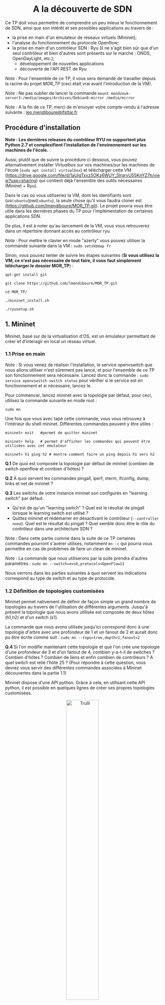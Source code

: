 <center> <h1>A la découverte de SDN</h1> </center>

Ce TP doit vous permettre de comprendre un peu mieux le fonctionnement de SDN, ainsi que son intérêt et ses possibles applications au travers de :
* la prise en main d'un émulateur de réseaux virtuels (Mininet);
* l'analyse du fonctionnement du protocole Openflow;
* la prise en main d'un contrôleur SDN : Ryu (il ne s'agit bien sûr que d'un seul contrôleur et bien d'autres sont présents sur le marché : ONOS, OpenDayLight, etc.);
  - développement de nouvelles applications
  - découverte de l'API REST de Ryu

*Note :* Pour l'ensemble de ce TP, il vous sera demandé de travailler depuis la racine du projet *MOR_TP* (ceci était vrai avant l'introduction de la VM).

*Note :* Ne pas oublier de lancer la commande `mount mondzouk-server3:/media/images/Archives/Debian8-mirror /media/mirror`

*Note :* A la fin de ce TP, merci de m'envoyer votre compte-rendu à l'adresse suivante : leo.mendiboure@ifsttar.fr

## Procédure d'installation ##
**Note : Les dernières releases du contrôleur RYU ne supportent plus Python 2.7 et complexifient l'installation de l'environnement sur les machines de l'école.**

Aussi, plutôt que de suivre la procédure ci dessous, vous pouvez alternativement installer *Virtualbox* sur vos machines/sur les machines de l'école (`sudo apt install virtualbox`) et télécharger cette VM (https://drive.google.com/file/d/1aUigTxxz5OKz6WUY_5lrqrvU55KnYZ7h/view?usp=sharing) qui contient déjà l'ensemble des outils nécessaires (Mininet + Ryu).

Dans le cas où vous utiliseriez la VM, dont les identifiants sont (usr:`ubuntu`/pwd:`ubuntu`), la seule chose qu'il vous faudra cloner est (https://github.com/lmendiboure/MOR_TP.git). Le projet pourra vous être utile dans les dernières phases du TP pour l'implémentation de certaines applications SDN.

De plus, il est à noter qu'au lancement de la VM, vous vous retrouverez dans un répertoire donnant accès au contrôleur ryu.

*Note :* Pour mettre le clavier en mode "azerty" vous pouvez utiliser la commande suivante dans la VM : `sudo setxkbmap fr`

 
Sinon, vous pouvez tenter de suivre les étapes suivantes (**Si vous utilisez la VM, ce n'est pas nécessaire de tout faire, il vous faut simplement télécharger le dossier MOR_TP**) :


```console
apt-get install git

git clone https://github.com/lmendiboure/MOR_TP.git

cd MOR_TP/

./mininet_install.sh

./ryusetup.sh
```

## 1. Mininet ##

Mininet, basé sur de la virtualisation d'OS, est un émulateur permettant de créer et d'interagir en local un réseau virtuel.

### 1.1 Prise en main ###

*Note :* Si vous venez de réaliser l'installation, le service openvswitch que nous allons utiliser n'est sûrement pas lancé, et pour l'ensemble de ce TP son fonctionnement sera nécessaire. Lancez donc la commande : `sudo service openvswitch-switch status` pour vérifier si le service est en fonctionnement et si nécessaire, lancez le.

Pour commencer, lancez mininet avec la topologie par défaut, pour ceci, utilisez la commande suivante en mode root :

`sudo mn`

Une fois que vous avec tapé cette commande, vous vous retrouvez à l'intérieur du shell mininet. Différentes commandes peuvent y être utiles :

```console
mininet> exit   #permet de quitter mininet

mininet> help   # permet d'afficher les commandes qui peuvent être utilisées avec cet émulateur

mininet> h1 ping h2 # montre comment faire un ping depuis h1 vers h2
```

**Q.1** De quoi est composée la topologie par défaut de mininet (combien de switch openflow et combien d'hôtes) ?

**Q.2** À quoi servent les commandes pingall, iperf, xterm, ifconfig, dump, links et net de mininet ?

**Q.3** Les switchs de votre instance mininet son configurés en "learning switch" par défaut.
  * Qu'est de qu'un "learning switch" ? Quel est le résultat de pingall lorsque le learning switch est utilisé ?
  * Quittez mininet et rédémarrer en désactivant le contrôleur (`--controller none`). Quel est le résultat du pingall ? Quel semble donc être le rôle du contrôleur dans une architecture SDN ?

*Note :* Dans cette partie comme dans la suite de ce TP certaines commandes pourront s'avérer utilises, notamment `mn -c` qui pourra vous permettre en cas de problèmes de faire un clean de mininet.

*Note* : La commande que nous utiliserons par la suite prendra d'autres paramètres :
`sudo mn --switch=ovsk,protocols=OpenFlow13`

Nous verrons dans les parties suivantes à quoi servent les indications correspond au type de switch et au type de protocole.

### 1.2 Définition de topologies customisées ###

Mininet permet nativement de définir de façon simple un grand nombre de topologies au travers de l'utilisation de différentes arguments.
Jusqu'à présent la topologie que nous avons utilisée est composée de deux hôtes (h1,h2) et d'un switch (s1).

La commande que nous avons utilisée jusqu'ici correspond donc à une topologie d'arbre avec une profondeur de 1 et un fanout de 2 et aurait donc pu être écrite comme suit :
`sudo mn --topo=tree,depth=1,fanout=2`

**Q.4** Si l'on modifie maintenant cette topologie et que l'on crée une topologie d'une profondeur de 3 et d'un fanout de 4, combien y-a-t-il de switches ? Combien d'hôtes ? Combien de liens et enfin combien de contrôleurs ? A quel switch est relié l'hôte 25 ? (Pour répondre à cette question, vous devrez vous servir des différentes commandes associées à Mininet découvertes dans la partie 1.1)

Mininet dispose d'une API python. Grâce à cela, en utilisant cette API python, il est possible en quelques lignes de créer ses propres topologies customisées.

<figure style="text-align:center">
 <img src="stp.png" alt="Trulli" style="width:50%">
 <figcaption>Fig.1 - Architecture à mettre en place</figcaption>
</figure>

Nous allons donc maintenant essayer de créer notre propre topologie correspondant à l'image ci-dessus. Une topologie simple composée de 3 switches et trois hôtes.

Pour parvenir à recréer cette architecture, vous allez pouvoir vous inspirer du code ci dessous.

```ruby
from mininet.topo import Topo

class CustomTopo(Topo):
    "Simple topology example."

    def __init__(self):
        "Create custom topo."

        # Initialize topology
        Topo.__init__(self)

        # Add hosts and switch
        s1 = self.addSwitch('s1')
        h1 = self.addHost('h1')

        # Add links
        self.addLink(h1,s1)

topos = {'customtopo': (lambda: CustomTopo())}

```

On peut noter que 3 APIs sont essentielles à la définition d'une topologie : `addSwitch`, `addHost` et `addLink`.

**Q.5** Créer un fichier python dans lequel vous allez grâce à ces différentes fonctions créer une topologie qui correspondra à la topologie décrite dans la figure ci-dessus. Pensez dans le rapport à fournir le code permettant de générer cette topologie.

Une fois ce code écrit vous allez pouvoir le lancer avec mininet pour en vérifier le bon fonctionnement.

Pour ce faire, vous allez pour la première fois pouvoir utiliser le contrôleur qui sera présenté et utilisé dans la suite de ce TP: RYU. Il existe de nombreux contrôleurs SDN, parmi lesquels ONOS et OpenDayLight sont les plus connus. Toutefois Ryu est également un contrôleur utilisé, facile à prendre en main et à installer. Pour cette raison, il a été choisi dans le cadre de ce TP, et il est un bon moyen de découvrir la programmation logicielle de réseaux. 

Ce que nous allons faire ici est simplement :
  * Utiliser le contrôleur Ryu dans son fonctionnement de base, 

  * Indiquer à mininet que le contrôleur à utiliser n'est plus le contrôleur par défaut mais le contrôleur Ryu (on va tout simplement "brancher" le contrôleur Ryu sur la topologie que l'on vient de définir).

Pour ce faire vous allez devoir entrer deux lignes de commande (dans deux terminaux différents) :

```console
ryu run ryu/ryu/app/simple_switch_13.py # dans le terminal 1

sudo mn --custom <lien vers fichier custom>.py --topo customtopo --controller remote --link tc --switch=ovsk,protocols=OpenFlow13

```
**Note : Si vous utilisez la VM, il vous sera sûrement nécessaire de préciser le chemin menant vers les différentes fonctionnalités de ryu. ryu et ryu management se trouvent dans /ryu/bin. Les applications elles se trouvent dans /ryu/ryu/app.**

*Note :* L'option `--link tc` doit permettre de spécifier différents types d'option concernant les links (bandwidth, delay, loss) et est nécessaire.

Ici la première ligne va permettre de lancer le contrôleur, ce qui permettra donc de gérer l'échange de messages entre les noeuds du réseau.

La seconde ligne de commande va permettre d'indiquer quel est le fichier contenant des topologies doit être utilisé, et à l'intérieur de ce fichier quelle topologie est visée ainsi que le choix du contrôleur : un contrôleur externe, Ryu.

**Q.6-7** Maintenant que cette topologie est en place, effectuez un test : Quel est le résultat d'un `pingall` ?

**Q.8** Grâce à une commande vue précédemment, indiquez les liens entre les différentes interfaces (s1-eth1:h1-eth0, etc.). En modifiant votre fichier de topologie custom, supprimez le lien entre s1 et s2. Essayez à nouveau d'effectuer un `pingall`, que se passe-t-il ?

Comme vous pouvez le voir dans le dossier `ryu/ryu/app/`, et comme nous le verrons dans la suite de ce TP, il existe de nombreux exemples différents d'utilisation de Ryu et des contrôleurs et switches. On peut notamment observer que certaines (notamment simple_switch_stp.py) proposent une utilisation de STP.

**Q.9** Qu'est ce que le Spanning Tree Protocol (STP) ? Quel pourrait bien être son intérêt ici ? Pourrait il nous aider à corriger le problème découvert ? Développez un peu.

  ## 2. Openflow ##

Comme vous le savez, une architecture SDN est composée de trois couches principales : Application - Contrôle - Infrastructure. Le protocole le plus répandu pour la communication entre la couche de contrôleurs (contrôleurs SDN) et la couche infrastructure (switches) est Openflow. Il s'agit donc d'un protocole de communication permettant au contrôleur d'avoir accès au "Forwarding plane" des switches et routeurs. Différentes version de ce protocole existent et dans le cadre de ce TP, comme vous avez déjà pu le comprendre, nous allons nous intéresser à la version 1.3.

### 2.1 Retour sur le fonctionnement de switches traditionnels ###


**Q.10** Rappelez le fonctionnement des switches L2  traditionnels (ie switch de niveau 2 du modèle OSI) :
  * Existe-t-il une séparation entre le plan de contrôle et le plan des données ?
  * Quel type de données contient la "Forwarding Table" ? Quel type de données sont traitées au niveau 2 ?
  * Comment cette table est elle mise à jour ?

### 2.2 Switch SDN basés sur Openflow ###

Nous allons maintenant essayer de comprendre quelle est la principale différence entre ces switches traditionnels et les switches openflow.

Pour cela nous allons agir en deux étapes, tout d'abord théorique puis pratique.

**Q.11** Pour commencer, listez les principaux messages qu'OpenFlow doit permettre d'échanger (Hello, PacketIn, PacketOut, FlowRemoved, Echo, FlowMod, EchoReq, EchoRes). Pensez à indiquer l'émetteur (contrôleur ou switch) et le destinataire (contrôleur ou switch) ainsi que leur raison d'être. Pour cela vous pourrez vous servir de la documentation présente ici : https://overlaid.net/2017/02/15/openflow-basic-concepts-and-theory/. N'oubliez pas que l'on travaille actuellement avec la version 1.3.

Nous allons maintenant essayer de voir ce que cela peut donner en pratique. Pour cela nous allons avoir besoin dans un premier temps de relancer un contrôleur Ryu avec un switch de niveau 2 :

`ryu-manager ryu/ryu/app/simple_switch_13.py`

Dans un second terminal nous allons lancer l'émulateur Mininet avec une topologie linéaire composée de 6 switches :

`sudo mn --controller=remote --switch=ovsk,protocols=OpenFlow13 --topo=linear,6`

Ce que nous allons maintenant vouloir faire est observer les échanges se produisant entre les différents switches, ainsi qu'entre les switches et le contrôleur.

Pour ce faire nous allons lancer Wireshark et observer les échanges qui se produisent en local (interface *loopback*).

**Note : Wireshark doit être lancé avec sudo**

Lancez maintenant la commande pingall.

**Q.12** Quel type de commandes OpenFlow sont capturées par wireshark, d'après la partie théorique quelle est leur rôle ?

**Q.13** Si vous relancez à nouveau la commande pingall, quelle différence observez vous avec la question précédente ? Pourquoi ?

**Q.14** Comment fonctionne donc ces switches SDN ? Quelle est la principale différence avec les switches traditionnels (legacy devices fonctionnant sans SDN) ?

**Q.15** Quel type de données sont traitées ici par le "forwarding plane" (voir contenu packetIn et packetOut) ? Quel est le rôle du contrôleur ici ?


En utilisant en ligne de commande l'outil `ovs-ofctl` il vous est également possible de superviser et de gérer les switches OpenvSwitch du réseau que vous venons de créer. Ainsi il est possible de récupérer des informations concernant par exemple l'état actuel d'un switch OpenvSwitch, incluant ses caractéristiques, sa configuration et ses tables d'entrées. En effet, le ou les switches virtuels utilisés ici sont des switches OpenvSwitch. Etant donné que nous allons dans la partie 3 accéder à différentes informations grâce à cette interface, il semble intéressant d'en comprendre un peu le fonctionnement.

**Q.16** Qu'est ce qu'un switch OpenvSwitch, et que peut on en faire ? A quoi servent les composants et outils ovs-vsctl, ovs-dpctl, ovsdb-server et ovs-ofctl ? (docs.openvswitch.org/en/latest/intro/what-is-ovs/)

**Q.17** Quelles informations permettent par exemple de récupérer les commandes suivantes ?

```console
$ sudo ovs-vsctl show
$ sudo ovs-ofctl -O OpenFlow13 show s1
$ sudo ovs-ofctl -O Openflow13 dump-flows s1
```

  ## 3. Ryu ##

Maintenant que nous avons compris comment utiliser l'émulateur Mininet (création de réseau virtuel) ainsi que la base du fonctionnement d'OpenFlow (type de messages échangés, rôle du contrôleur) nous allons essayer de développer des applications au sein du contrôleur Ryu. Nous allons nous concentrer sur l'interface Sud et les échanges entre contrôleur et infrastructure et découvrir quelques unes des  possibilités offertes par Ryu :
  * Retour sur le STP
  * Ajout de fonctionnalités au contrôleur :
    - Mise en place d'un contrôleur de niveau 2
    - Définition de règles de niveau 3
    - Définition de règles de niveau 4
  * Ryu et API REST
    - Prise en main
    - Firewalling
    - QoS

### 3.1 Retour sur le Spanning Tree Protocol ###

Dans la première partie de ce TP nous avions vu qu'en présence de redondances le réseau pouvait se retrouver perturber. Nous allons donc ici utiliser une application possible de Ryu, le Spanning Tree Protocol pour résoudre ce problème. Pour ce faire, nous allons à nouveau travailler avec la topologie que vous aviez définie dans la partie 1.2.

Ainsi, nous allons :
  - dans un premier terminal, lancez une application SDN Ryu basée sur le protocole STP : `ryu-manager simple_switch_stp_13.py`;
  - dans un second terminal, relancez la commande mininet permettant d'utiliser la topologie que vous avez défini en 1.2.
  
 **Note : Le fichier simple_switch_stp_13.py est dans le dossier MOR_TP** 

**Q.18** En regardant ce qu'affiche le terminal dans lequel a été lancé le contrôleur Ryu, vous pouvez observer qu'un certain nombre de retours sont déjà affichés. A quoi correspondent ils (LISTEN, BLOCK, LEARN, etc.) ? Dressez un état des lieux de l'état des ports des différents switches.

**Q.19** Dans Mininet, commencez par ouvrir un terminal correspondant à s1 et affichez la liste des requêtes échanges sur le port eth2 : `tcpdump -i s1-eth2 arp`. Maintenant, toujours dans mininet (mais pas dans le xterm), essayez de pinger h1 avec h2. Attendez un peu, que constatez vous ?

**Q.20** Si vous éteignez l'interface eth2 de s2 (*down*), que se passe-t-il au niveau du contrôleur ? Quel est maintenant l'état des ports ? Que peut ont en conclure concernant le STP ?

**Q.21** Si l'on rallume eth2, que se passe-t-il ? Que peut on en conclure concernant le STP ?

### 3.2 Ajout de fonctionnalités au contrôleur ###

Jusqu'ici nous nous sommes contentés d'utiliser des fonctionnalités de Ryu pré-définies avec des implémentations existantes et disponibles. Ce que nous allons faire maintenant, au travers de différentes mises en pratiques, est d'essayer de comprendre le fonctionnement de Ryu et de mettre en action certaines fonctionnalités nouvelles.

*Note : Dans un premier temps une topologie simple composée d'un switch et de trois hôtes sera utilisée dans cette partie*

#### 3.2.1 Mise en place d'un contrôleur de niveau 2 ####

Pour commencer, nous allons essayer de comprendre comment est implémenté un contrôleur switch de niveau 2. Pour ce faire, nous allons partir du code présent dans `my_apps/basic_switch.py`. Étant donné que nous allons modifier ce script, vous pouvez si vous le souhaitez en effectuer une copie afin de garder une base de travail fonctionnelle.

Si vous ouvrez  le fichier `my_apps/basic_switch.py` ou la copie que vous venez normalement d'effectuer, vous pourrez constater que ce fichier contient différents éléments essentiels.

Tout d'abord, les différentes librairies nécessaires au fonctionnement de l'application :
```ruby
from ryu.base import app_manager    # permet d'accéder à l'application

# différents éléments permettant de capturer des événements correspondant à la réception d'un packet OpenFlow
from ryu.controller import ofp_event    
from ryu.controller.handler import CONFIG_DISPATCHER, MAIN_DISPATCHER
from ryu.controller.handler import set_ev_cls

from ryu.ofproto import ofproto_v1_3    # spécification de la version d'OpenFlow à utiliser
from ryu.lib.packet import packet
from ryu.lib.packet import ethernet
from ryu.lib.packet import ether_types
...
```

Mais également la définition de la classe (dérivée d'app manager) ainsi que le choix du protocole OpenFlow utilisé (ici 1.3) et la définition du constructeur.

On peut observer que cette classe se compose de trois fonctions principales, une première qui permet de gérer les *features* des switches, une seconde qui permet d'ajouter une nouveau flux à un switch et une troisième qui permet de gérer les *PacketIn*. Ce que l'on va chercher à faire ici est de dans un premier temps de comprendre et modifier la fonction *PacketIn*.

**Q.22** En vous servant des différentes fonctions que vous avez listé en **2.2.1.**, essayez de comprendre la fonction *PacketIn*. Quel est la commande que vous avez listé tout à l'heure et que vous retrouvez ici ? Quel est son intérêt ?

**Q.23** Lancez ce contrôleur Ryu (`ryu run my_apps/basic_switch.py`) ainsi qu'une topologie Mininet basique et observez les trames échangées dans Wireshark. Si vous enchaînez des pingall comme vous l'avez fait dans la partie **2.2**, qu'observez vous ? Comment expliquez vous cette différence ? Que semble-t-il donc manquer au programme `basic_switch.py` ?

Pour finir cette partie, récupérez depuis le fichier `ryu/ryu/app/simple_switch_13.py` la partie de code manquante et vérifiez le bon fonctionnement.

#### 3.2.2 Définition de règles de niveau 3 ####

Nous nous sommes concentrés jusqu'ici sur des switches et des prises de décisions de niveau 2 (OSI) en utilisant un exemple d'application proposé par Ryu permettant de mettre en place un contrôleur gérant ce type d'équipements. Ce que nous allons faire maintenant est d'essayer de modifier le code existant pour transformer l'application en une application oeuvrant au niveau 3.

**Q.24** Pour commencer, rappelez quelle est la différence entre un switch de niveau 2 et un switch de niveau 3. Quel peut être l'intérêt de mettre en place des règles de gestion de flux de niveau 3 ?

*Note :* Pour répondre à cette question, vous pourrez vous servir de https://www.aussiebroadband.com.au/blog/difference-layer-3-layer-2-networks/ 

Au sein de la fonction *PacketIn*, ce que nous allons vouloir faire est d'envoyer au switch une nouvelle règle pour éviter qu'un nouveau packetIn se produise. Toutefois, cette fois ci cette règle ne sera plus au niveau MAC mais au niveau IP.
Pour cela, nous allons modifier la partie de la fonction *PacketIn*, correspondant au `FlowMod` :

```ruby
# install a flow to avoid packet_in next time
if out_port != ofproto.OFPP_FLOOD:
   match = parser.OFPMatch(in_port=in_port, eth_dst=dst, eth_src=src)
   # verify if we have a valid buffer_id, if yes avoid to send both
   # flow_mod & packet_out
   if msg.buffer_id != ofproto.OFP_NO_BUFFER:
       self.add_flow(datapath, 1, match, actions, msg.buffer_id)
       return
   else:
       self.add_flow(datapath, 1, match, actions)
```

Comme c'est visible ci-dessous, ce que l'on va chercher à faire est d'ajouter une nouvelle condition, s'il s'agit d'un paquet de type IP, nous allons en récupérer les informations concernant la source et la destination
```ruby
# check IP Protocol and create a match for IP
if eth.ethertype == ether_types.ETH_TYPE_IP:
    ip = pkt.get_protocol(ipv4.ipv4)
    srcip = ip.src
    dstip = ip.dst

    # lIGNE A MODIFIER
    match = parser.OFPMatch(eth_type=ether_types.ETH_TYPE_IP,IP_SRC=srcip,IP_DEST=dstip)

    # verify if we have a valid buffer_id, if yes avoid to send both
    # flow_mod & packet_out
    if msg.buffer_id != ofproto.OFP_NO_BUFFER:
        self.add_flow(datapath, 1, match, actions, msg.buffer_id)
        return
    else:
        self.add_flow(datapath, 1, match, actions)
```

Remplacez par le code ci-dessus :

```ruby
   match = parser.OFPMatch(in_port=in_port, eth_dst=dst, eth_src=src)
   # verify if we have a valid buffer_id, if yes avoid to send both
   # flow_mod & packet_out
   if msg.buffer_id != ofproto.OFP_NO_BUFFER:
       self.add_flow(datapath, 1, match, actions, msg.buffer_id)
       return
   else:
       self.add_flow(datapath, 1, match, actions)
```

Ce que vous allez devoir faire est modifier la ligne match pour que la règle ne s'applique plus sur une adresse MAC mais sur une adresse IP, cette ligne devra donc maintenant ressembler à :

```ruby
match = parser.OFPMatch(eth_type=ether_types.ETH_TYPE_IP,IP_SRC=srcip,IP_DEST=dstip)
```
Ce que vous aurez simplement à modifier sur cette ligne sont les mots clés *IP_SRC* et *IP_DEST*. Pour trouver quels doivent être les mots clés à utiliser, vous pourrez vous servir de : https://osrg.github.io/ryu-book/en/html/openflow_protocol.html.

**Q.25** Une fois que vous avez effectué cette modification, vérifiez quelle a bien été prise en compte. Pour cela : 
  * relancez le contrôleur avec le fichier que vous venez de modifier,
  * lancez une nouvelle fois une configuration de base de Mininet et effectuez un ping; 
  * utilisez la commande `sudo ovs-ofctl -O Openflow13 dump-flows s1` pour voir si la règle que vous venez de définir apparaît bien.

OpenFlow présente de nombreux avantages. Par exemple, il est très simple d'ajouter de nouvelles règles pour modifier le comportement du switch et ajouter de nouvelles fonctionnalités. On pourrait par exemple décider de dupliquer l'ensemble du trafic destiné à un port, ou une partie de ce trafic, vers un autre port pour par exemple y "brancher" un appareil contrôlant le trafic.

**Q.26** Lorsque l'on regarde les différents champs d'une commande *FlowMod*, quelle partie correspond aux instructions (cf. http://flowgrammable.org/sdn/openflow/message-layer/flowmod/#FlowMod_1.3) ? Quel champ y correspond ici dans la fonction addflow ?

**Q.27** Maintenant que vous avez identifié le champ devant être modifié, ajoutez une nouvelle règle et dupliquez le trafic vers l'hôte 10.0.0.3.

Pour vérifier que les modifications que vous venez d'effectuer fonctionnent :
  * Lancez un contrôleur Ryu avec le programme que vous venez de modifier,
  * Lancez Mininet avec un switch et 3 hôtes (en n'oubliant toujours pas de préciser le protocole !),
  * Dans un troisième terminal, analysez les paquets TCP reçus par l'hôte 3 : `sudo tcpdump -i s1-eth3`,
  * Dans un quatrième terminal, analysez les paquets TCP reçus par l'hôte 2 : `sudo tcpdump -i s1-eth2`,
  * Dans Mininet,  effectuez un ping de l'hôte 1 vers l'hôte 2, vérifiez que le traffic est bien dupliqué et que l'hôte 3 le reçoit également.


#### 3.2.3 Définition de règles de niveau 4 ####

**Q.28** Quel est la différence entre le niveau 3 et le niveau 4 (modèle OSI) ? Quel pourrait être l'intérêt de mettre en place des règles à ce niveau ?

Un cas typique pourrait être la répartition de charge entre différents serveurs, un client suppose qu'il est connecté à l'IP de la machine X sur un port X1 alors qu'il est connecté à une machine Y sur un port Y1.

Nous allons ici de mettre en place ce type de règle et de rediriger le trafic TCP destiné à l'hôte 1 sur le port 6000 vers le port 5000 de ce même hôte.

Ainsi donc de que l'on veut est X.X.X.X:6000->X.X.X.X:5000.

On souhaite effectuer cette modification part défaut, c'est à dire qu'on ne veut pas simplement que cette règle soit appliquée lorsque l'on reçoit un *PacketIn* mais dans tous les cas. Nous allons donc l'ajouter à la fonction *switch_features_handler* qui correspond aux règles passées par le contrôleur au switch au moment de l'init.

Ce que nous allons devoir faire ici est donc composé de deux étapes :
  * Si l'addresse IPV4 destinataire est "10.0.0.1" et que le port tcp de destination est 6000 alors on remplace le port de destination par 5000.
  * Dans l'autre sens, si l'adresse IP source est "10.0.0.1" et que le port TCP est 5000, alors on remplace le port source par 6000.

Pour parvenir à nos fins, nous porrons encore une fois nous servir de la documentation de match (http://flowgrammable.org/sdn/openflow/message-layer/match/#tab_ofp_1_3) mais également de l'exemple suivant:

```ruby
# Rajouter les paramètres nécessaires au match
match1 = parser.OFPMatch(eth_type=ether_types.ETH_TYPE_IP, ip_proto=in_proto.IPPROTO_TCP)

# Rajouter les paramètres nécessaires à l'action
actions1 = [parser.OFPActionSetField(<INDIQUER TCP_PORT = X>),parser.OFPActionOutput(PORT_SORTIE)]

# Ajouter un nouveau flot
self.add_flow(datapath, 1, match, actions)
```

**Q.29** Implémentez les deux conditions à ajoutez à la table des flots puis vérifiez en le fonctionnement. Pour cela vous pourrez :
  * Lancer le contrôleur avec votre script
  * Lancer Ryu
  * Mettre en place un serveur TCP sur le port 5000 de l'hôte 1 : `iperf -s -p 5000`
  * Tester la bande passante TCP entre l'hôte 2 et le port 6000 de l'hôte  1 : `iperf -c 10.0.0.1 -p 6000` (si rien ne s'affiche...Ca ne fonctionne pas !) 

**Q.30** Après avoir arrêté le contrôleur et Mininet et décommenté les lignes *A DECOMMENTER* de la fonction *switch_features_handler*, répétez les opérations de la question précédente. Il semble maintenant impossible d'établir une connexion, comment l'expliquez vous ? Pour répondre à cette question vous pourrez chercher à analyser la table des flux de s1 : ` sudo ovs-ofctl -O OpenFlow13 dump-flows s1`.

Ajoutez maintenant un nouveau paramètres aux fonctions *add_flow* et *parser.OFPFlowMod* (contenue dans add_flow) : hard_timeout. Pensez dans la définition d'add_flow à initialiser ce paramètre à 0.

Sélectionnez un des appels à *add_flow* que vous effectuez dans *switch_features_handler* et ajoutez y le paramètre hard_timeout en lui donnant la valeur 10 (par exemple : *self.add_flow(datapath, 100, match, actions, hard_timeout=10)* ).

**Q.31** Relancez le contrôleur et Mininet et affichez la table des flots de s1, puis attendez 10 secondes et affichez à nouveau cette table des flots. Que constatez vous ? Comment l'expliquez vous ? On parle de *idle timeout* et *hard timoueout*, quelle est la différence entre l'intérêt et quel est l'intérêt de ce genre de fonctionnalité ?

### 3.3 Ryu et API REST ###

Ryu possède une fonction serveur web (WSGI) permettant de créer une API REST (et d'afficher la topologie comme on l'a déjà fait). Ceci peut être très pratique pour établir une connection entre Ryu et d'autres systèmes ou d'autres navigateurs.

#### 3.3.1 Prise en main ####

Avant de passer à des applications un peu plus complexes, nous allons déjà essayer de comprendre le fonctionnement et l'intérêt de cette API REST. Pour ce faire nous allons commencer, tout comme dans les parties 1 et 2, à travailler avec un simple switch OpenFlow13. Toutefois, cette fois ci les switches seront accessibles grâce à une API Rest.

**Q.32** Ouvrez dans `ryu/ryu/app/` le fichier `simple_switch_rest_13.py`, de combien d'API semble-t-il disposer ?

Nous allons maintenant essayer d'interagir avec ces interface, pour ceci nous allons :  
  * Dans un premier terminal lancez une version basique de Mininet (ie première version lancée dans ce tp)
  * dans un second terminal lancez ryu avec comme application `simple_switch_rest_13.py`

Maintenant que l'environnement est prêt, dans un troisième terminal tapez la commande :

`curl -X GET http://127.0.0.1:8080/simpleswitch/mactable/0000000000000001`

**Q.33** Qu'est ce que signifie le *0000000000000001* ? Quelle sont les informations récupérées ? A quoi correspondent-elles ? Que semblent donc permettre ces deux APIs dans le fichier `simple_switch_rest_13.py` ?

#### 3.3.2 Firewalling ####

Maintenant que nous avons pu constater que les APIs veulent nous permettre d'interagir avec le contrôleur, nous allons aller plus loin en utilisant ces APIs pour mettre en place un firewall.

Pour pouvoir mener à bien cette partie, différentes commandes vont pouvoir vous être utiles :

```console
$  curl -X PUT http://localhost:8080/firewall/module/enable/SWITCH_ID  # Activer le Firewalling

$ curl http://localhost:8080/firewall/module/status  # vérifier le status du firewall

$ curl -X POST -d  '{"nw_src": "X.X.X.X/32", "nw_dst": "X.X.X.X/32", "nw_proto": "ICMP", "actions": "DENY"}' http://localhost:8080/firewall/rules/SWITCH_ID  # Ajouter une règle bloquant les paquets ICMP (PING) d'une adresse A vers une adresse B (dans un terminal)

$ curl -X POST -d  '{"nw_src": "X.X.X.X/32", "nw_dst": "X.X.X.X/32", "nw_proto": "ICMP"}' http://localhost:8080/firewall/rules/SWITCH_ID  # Ajouter une règle autorisant les paquets ICMP d'une adresse A vers une adresse B (dans un terminal)

$ curl -X POST -d '{"nw_src": "X.X.X.X/32", "nw_dst": "X.X.X.X/32"}' http://localhost:8080/firewall/rules/SWITCH_ID # Ajouter une règle autorisant tout type de paquets (dans un terminal)

$ curl -X DELETE -d '{"rule_id": "X"}' http://localhost:8080/firewall/rules/SWITCH_ID # Supprimer la règle numéro X définie précédemment (dans un terminal)

$ curl http://localhost:8080/firewall/ruless/SWITCH_ID # Afficher l'ensemble des règles définies à un moment donné (dans un terminal)

$ ping X.X.X.X  # vérifier que les paquets ICMP sont reçus (dans Xterm)

$ wget http://X.X.X.X # vérifier que les paquets autre que ICMP sont reçus (dans Xterm)
```

Grâce à l'ensemble de ces commandes, permettant notamment d'accéder aux APIs du firewall, vous devriez parvenir à mener à bien cette partie.

Pour ce faire nous allons commencer par :
  * Lancer mininet dans un premier terminal : `sudo mn --topo single,3 --switch ovsk --controller remote`
  * Lancer le firewall dans un second terminal : `ryu-manager --verbose ryu/ryu/app/rest_firewall.py`
  * Par défaut le firewall n'est pas activé, il va donc vous falloir, grâce à deux commandes présentes ci-dessus, activer le firewall et vérifier qu'il est bien activé.
  * Vous pouvez également vérifier le fonctionnement du système en réalisant un ping entre deux hôtes.

<figure style="text-align:center">
 <img src="firewall.png" alt="Trulli" style="width:40%">
 <figcaption>Fig.2 - Définition de règles de firewalling</figcaption>
</figure>

Maintenant que l'environnement est en place, nous allons pouvoir commencer à utiliser l'API Rest pour appliquer différentes règles présentées en Figure 2 :
  - entre h2 et h3 (dans les deux sens !) : les paquets ICMP sont bloqués et les autres types de traffic sont autorisés
  - entre h2 et h1 (dans les deux sens !) : les paquets ICMP sont autorisés et les autres paquets sont bloqués
  - entre h1 et h1 (uniquement h1 -> h3, bloqués dans l'autre sens !) : les paquets ICMP sont autorisés, les autres bloqués

**Q.34** Commencez par donner l'ensemble des informations correspondant aux équipements formant le réseau : IP et MAC des hôtes et ID du switchs

**Q.35** Pour ce qui est des règles :
  - Mettez en place l'ensemble des règles demandées,
  - Vérifiez quelles ont bien été ajoutées au règles du switch,
  - Grâce aux commandes fournies, vérifiez qu'elles fonctionnent en essayent d'échanger entre les différents hôtes. Dans le contrôleur Ryu, quel type de message pouvez vous observer lorsqu'un paquet est bloqué ?
  - Supprimez la règle correspondant à l'interdiction de PING entre h2 et h3, vérifiez qu'il est maintenant possible pour les deux hôtes de se pinger.

#### 3.3.3 QoS ####

Le dernier objectif de ce TP va constiter à mettre en place des règles permettant de gérer la qualité de service (QoS) tout d'abord localement (flux par flux) puis globalement.

Cette gestion de la QoS vise à permettre la prioritisation de certaines applications (notamment des applications critiques telles que la sécurité routière dans l'environnement véhiculaire) et à leur offrir une garantie de service (bande passante constante, latence) grâce à la réservation de bande passante.  

##### 3.3.3.1 Gestion de la QoS par flux  #####

En supposant que l'on ait plusieurs flux de communication, l'objectif de cette partie va être de mettre en place des règles de gestion de queues. La topologie utilisée sera une topologie simple composée de deux hôtes et un switch (h1--s1--h2).

Commencez par lancer une commande Mininet permettant de définir cette topologie:

```console
$ sudo mn --mac --switch ovsk --controller remote -x
```
On va ensuite avoir besoin d'une version particulière d'Openflow (1.3) et d'un port particulier pour accéder au switch, ces deux informations peuvent être définies grâce aux commandes suivantes: (**Attention, elles doivent être lancées dans un terminal lancé dans le switch s1 !**)
```console
# ovs-vsctl set Bridge s1 protocols=OpenFlow13
# ovs-vsctl set-manager ptcp:6632
```

Avec SDN différentes Tables de flux peuvent être utilisées, hors, avec l'exemple d'application proposé par Ryu pour la gestion de la QoS, la Table devant être utilisée est la Table 1. On va donc définir l'ID de la table comme étant égal à 1 grâce aux commandes suivantes  (**Attention, elles doivent être lancées dans un terminal lancé dans le controller c0 !**)
```console
# sed '/OFPFlowMod(/,/)/s/)/, table_id=1)/' ryu/ryu/app/simple_switch_13.py > ryu/ryu/app/qos_simple_switch_13.py
# cd ryu/; python ./setup.py install
```
On va enfin lancé l'ensemble des applications au niveau du contrôleur (en prenant en compte les modifications que l'on vient d'effectuer (**Attention, cela doit être lancé dans un terminal lancé dans le controller c0 !**):

```console
ryu-manager ryu.app.rest_qos ryu.app.qos_simple_switch_13 ryu.app.rest_conf_switch
```
Si l'ensemble des opérations que l'on vient d'effectuer on bien fonctionné, la ligne suivante devrait s'afficher:  

```console
[QoS][INFO] dpid=0000000000000001: Join qos switch.
```
Maintenant que l'ensemble de l'environnement est mis en place, on va définir des règles de gestion de la QoS.

Notre objectif va être de définir 2 queues avec différentes caractéristiques de débit minimal et maximal.

**Q.35** Pour ce faire, on va avoir besoin d'accéder à OVSDB, rappelez ce qu'est OVSDB. Pourquoi en avous nous besoin ici ?

Pour pouvoir y accéder, on va commencer par définir l'adresse d'OVSDB (**Attention, cela doit être lancé dans un nouveau terminal lancé dans le controller c0 !**):
```console
curl -X PUT -d '"tcp:127.0.0.1:6632"' http://localhost:8080/v1.0/conf/switches/0000000000000001/ovsdb_addr
```

On va ensuite pouvoir définir les paramètres des deux queues que l'on va instancier (**Attention, cela doit être lancé dans un terminal lancé dans le controller c0 !**):
```console
 curl -X POST -d '{"port_name": "s1-eth1", "type": "linux-htb", "max_rate": "1000000", "queues": [{"max_rate": "500000"}, {"min_rate": "800000"}]}' http://localhost:8080/qos/queue/0000000000000001
 ```
 
**Q.36** D'après la ligne de commande ci dessus, quels sont les caractéristiques de chacune des queues que l'on vient d'instancier ?

On va maintenant associer un premier flux à la queue 1, pour ce faire on va utiliser la ligne de commande suivante (**Attention, cela doit être lancé dans un terminal lancé dans le controller c0 !**):
```console
curl -X POST -d '{"match": {"nw_dst": "10.0.0.1", "nw_proto": "UDP", "tp_dst": "5002"}, "actions":{"queue": "1"}}' http://localhost:8080/qos/rules/0000000000000001
 ```
 
 On peut vérifier que cela a bien fonctionné avec la ligne suivante:
 
 ```console
 curl -X GET http://localhost:8080/qos/rules/0000000000000001
```
**Q.37** D'après les lignes de commande ci-dessus, quel flux devrait être affecté par la définition de queues que l'on vient d'effectuer (port/dest_ip/etc.) ? Quel devrait être le débit de ce flux ?

On va maintenant essayer de mesurer la bande passante en utilisant la commande `iperf`. Dans l'exemple choisi, un serveur (**h1**) écoute sur deux ports UDP différents (5001 et 5002). Le client (**h2**) envoie sur chacun des ports de h1 un traffic de 1Mbps.

Pour ce faire on va avoir besoin de deux terminaux pour chacun des hôtes h1 et h2. On va lancer les commandes suivantes:

```console
iperf -s -u -i 1 -p 5001 #terminal 1 de h1
iperf -s -u -i 1 -p 5002 #terminal 2 de h1
iperf -c 10.0.0.1 -p 5001 -u -b 1M #terminal 1 de h2
iperf -c 10.0.0.1 -p 5002 -u -b 1M #terminal 2 de h2
```

**Q.38** Qu'est ce que l'on peut constater en observant les deux terminaux de h1 ? La solution mise en place fonctionne telle comme attendu ? D'après cette section, quels sont les avantages de la gestion de la QoS par flux ? Les inconvénients ? Quelles autres solutions peuvent être mises en place ? Et sur quels principes se basent elles ?

##### 3.3.3.2 Gestion de la QoS avec DiffServ #####

DiffServ est une solution permettant de définir des classes de QoS au niveau des routeurs en bordure du domaine DiffServ. Cette solution présente un avantage important par rapport à la la solution précédente: la mise à l'échelle. En effet, pour une solution par flux, pour chaque flux il sera nécessaire de définir de nouvelles règles au niveau de chaque switch, par conséquent la taille de la table des flux augmentera de façon incessante ! 

**Note : Il est possible qu'en raison de problèmes de compabilités vous rencontriez des problèmes de fonctionnement dans cette section, vous pouvez également décider de partir de : https://osrg.github.io/ryu-book/en/html/rest_qos.html#example-of-the-operation-of-qos-by-using-diffserv**

**Q.39** Rappelez rapidement le fonctionnement de DiffServ. Pour rappel, cette solution se base sur différentes notions importantes: PHB, valeur du DSCP, champ ToS dans l'entête IP. Quelles sont les différentes valeurs pré-définies (PHBs) ?

Etant donné que DiffServ est actul à l'intérieur d'un domaine, on va maintenant définir une solution composée de deux switchs: h1-s1-s2-h2.

L'objectif va être de définir des règles de QoS au niveau de s1 permettant de gérer la QoS a l'intérieur du domaine s1-s2.

Pour ce faire, commençons par lancer la topologie correspondante: 

```console
sudo mn --topo linear,2 --mac --switch ovsk --controller remote -x
```

Tout comme dans la partie précédente, on va définir la version d'OpenFlow et le port d'accès d'OVSDB (**à lancer dans des terminaux dans s1 et s2**):

```console
ovs-vsctl set Bridge s1 protocols=OpenFlow13
ovs-vsctl set-manager ptcp:6632
```
On va maintenant définir de nouvelles adresses IP pour h1 et h2 (correspondant à l'exemple proposé par Ryu):

Au niveau de h1:
```console
ip addr del 10.0.0.1/8 dev h1-eth0
ip addr add 172.16.20.10/24 dev h1-eth0
```

Au niveau de h2:
```console
ip addr del 10.0.0.2/8 dev h2-eth0
ip addr add 172.16.10.10/24 dev h2-eth0
```

Tout comme tout à l'heure, étant donné que dans l'exemple proposé par Ryu la Table de flux utilisé est la Table1, on va définir l'ID de la Table utilisée à 1 (**dans le controlleur !**):
```console
ryu-manager ryu.app.rest_qos ryu.app.qos_rest_router ryu.app.rest_conf_switch
```

Tout comme dans l'exemple précédent on va avoir besoin d'indiquer l'adresse IP permettant d'accéder à OVSDB et définir les paramètres des queues (**dans le controlleur !**):

```console
curl -X PUT -d '"tcp:127.0.0.1:6632"' http://localhost:8080/v1.0/conf/switches/0000000000000001/ovsdb_addr
curl -X POST -d '{"port_name": "s1-eth1", "type": "linux-htb", "max_rate": "1000000", "queues":[{"max_rate": "1000000"}, {"min_rate": "200000"}, {"min_rate": "500000"}]}' http://localhost:8080/qos/queue/0000000000000001
```

On va également définir les routes par défaut pour chacun des routeurs (permettant la communication entre les différents domaines):

```console
curl -X POST -d '{"address": "172.16.20.1/24"}' http://localhost:8080/router/0000000000000001
curl -X POST -d '{"address": "172.16.30.10/24"}' http://localhost:8080/router/0000000000000001
curl -X POST -d '{"gateway": "172.16.30.1"}' http://localhost:8080/router/0000000000000001
curl -X POST -d '{"address": "172.16.10.1/24"}' http://localhost:8080/router/0000000000000002
curl -X POST -d '{"address": "172.16.30.1/24"}' http://localhost:8080/router/0000000000000002
curl -X POST -d '{"gateway": "172.16.30.10"}' http://localhost:8080/router/0000000000000002
```
On va également avoir besoin d'indiquer aux différentes hôtes (h1 et h2) quel est la passerelle qu'ils doivent utiliser par défaut (respectivement s1 et s2):

```console
ip route add default via 172.16.20.1 #DANS h1 !!
ip route add default via 172.16.10.1 #DANS h2!!
```

**Note: Dans cette partie on considère un traffic allant de h2 vers h1**

On va maintenant définir des règles au niveau de s1 permettant de gérer les queues en fonction de la valeur du DSCP (**a lancer dans c0**):

```console
curl -X POST -d '{"match": {"ip_dscp": "26"}, "actions":{"queue": "1"}}' http://localhost:8080/qos/rules/0000000000000001
curl -X POST -d '{"match": {"ip_dscp": "34"}, "actions":{"queue": "2"}}' http://localhost:8080/qos/rules/0000000000000001
```

On va également définir au niveau de s2 des règles permettant de marquer (ie modifier) la valeur du DSCP (**a lancer dans c0*):

```console
curl -X POST -d '{"match": {"nw_dst": "172.16.20.10", "nw_proto": "UDP", "tp_dst": "5002"}, "actions":{"mark": "26"}}' http://localhost:8080/qos/rules/0000000000000002
curl -X POST -d '{"match": {"nw_dst": "172.16.20.10", "nw_proto": "UDP", "tp_dst": "5003"}, "actions":{"mark": "34"}}' http://localhost:8080/qos/rules/0000000000000002
```

On peut également vérifier que les règles ont bien été déployées à l'aide des commandes suivantes:

```console
curl -X GET http://localhost:8080/qos/rules/0000000000000001
curl -X GET http://localhost:8080/qos/rules/0000000000000002
```

**Q.40** Quelle est la différence entre les règles déployées au niveau de s1 et celles déployées au niveau de s2 ?

On va maintenant essayer de mesurer la bande passante en réception pour vérifier le bon fonctionnement des règles déployées. Pour ce faire on va considérer: 
  * que h1 est un serveur UDP écoutant sur les ports 5001, 5002, 5003;
  * que h2 envoie 1Mbps de traffic UDP sur le port 5001 de h1, 300Kbps sur le port 5002 de h1 et 600 kbps sur le port 5003 de h1.

Commencez par lancer deux nouveaux terminaux pour l'hôte h2 (`xterm`).

Lancez les trois serveurs au niveau de h1 (dans un seul terminal !):

```console
iperf -s -u -p 5002 &
iperf -s -u -p 5003 &
iperf -s -u -i 1 5001
```
Maintenant, dans 3 terminaux différents, lancez les différents clients UDP de h2:


```console
iperf -c 172.16.20.10 -p 5001 -u -b 1M # Terminal 1
iperf -c 172.16.20.10 -p 5002 -u -b 300K # Terminal 2
iperf -c 172.16.20.10 -p 5003 -u -b 600K # Terminal 3
```
**Q.41** Dans le terminal de h1, que pouvez vous remarqué pour le traffic marqué avec AF41 (port 5003) ? Pour le traffic marqué avec AF31 (port 5002) ? Et enfin pour le traffic en best-effort (port 5001) ? 

## 4. Pour aller plus loin

Pour ceux qui auraient terminé les parties précédentes, d'autres applications de Ryu pourraient également être intéressantes à regarder.

Tout d'abord, pour ce qui est de l'amélioration des performances, trois tutoriels pourraient être suivis :

- l'agrégation de lien est une première application qui pourrait être mise en pratique : https://osrg.github.io/ryu-book/en/html/link_aggregation.html  

- la gestion de multiples tables OpenFlow est également un autre point intéressant : https://github.com/knetsolutions/learn-sdn-with-ryu/blob/master/ryu_part7.md Multi-Table Pipeline Processing 

- la gestion de tables de groupes pour la transmission multicast par exemple est un troisième point pertinent : https://github.com/knetsolutions/learn-sdn-with-ryu/blob/master/ryu_part8.md 

Ensuite, pour ce qui est de la sécurité, deux tutoriels pourraient également être suivis :

- l'association d'un IDS (Snort) au contrôleur SDN : https://ryu.readthedocs.io/en/latest/snort_integrate.html

- l'utilisation de SDN pour mettre en place un proxy ARP (renforçant la sécurité du réseau) : https://github.com/knetsolutions/learn-sdn-with-ryu/blob/master/ryu_part9.md 










